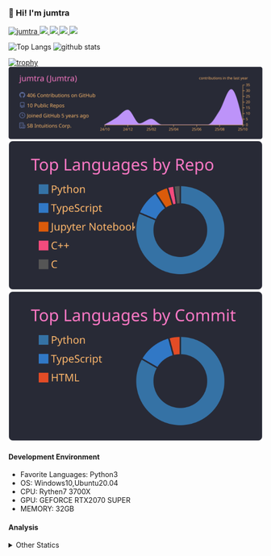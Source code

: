 ### 👋 Hi! I'm jumtra
<p align="left"> 
  <a href="https://github.com/jumtra/jumtra/">
    <img src="https://komarev.com/ghpvc/?username=jumtra" alt="jumtra" />
  </a>
  <a href="http://twitter.com/Jumtra1">
    <img height="20" src="https://img.shields.io/twitter/follow/Jumtra1?label=Twitter&logo=twitter&style=flat" />
  </a>
  <a href="https://github.com/jumtra">
    <img height="20" src="https://img.shields.io/github/followers/jumtra?label=follow&logo=github&style=flat" />
  </a>
  <a href="http://qiita.com/Jumtra">
    <img height="20" src="https://qiita-badge.apiapi.app/s/Jumtra/posts.svg" />
  </a>
  <a href="http://qiita.com/Jumtra">
    <img height="20" src="https://qiita-badge.apiapi.app/s/Jumtra/contributions.svg" />
  </a>
</p>

<p align="left"> 
  <img alt="Top Langs" height="150px" src="https://github-readme-stats.vercel.app/api/top-langs/?username=jumtra&layout=compact&count_private=true&show_icons=true&show_icons=true&theme=onedark" />
  <img alt="github stats" height="150px" src="https://github-readme-stats.vercel.app/api?username=jumtra&count_private=true&show_icons=true&show_icons=true&theme=onedark" />
</p>

[![trophy](https://github-profile-trophy.vercel.app/?username=jumtra&theme=gruvbox)](https://github.com/ryo-ma/github-profile-trophy)
[![](https://raw.githubusercontent.com/jumtra/jumtra/master/profile-summary-card-output/dracula/0-profile-details.svg)](https://github.com/vn7n24fzkq/github-profile-summary-cards)
[![](https://raw.githubusercontent.com/jumtra/jumtra/master/profile-summary-card-output/dracula/1-repos-per-language.svg)](https://github.com/vn7n24fzkq/github-profile-summary-cards)
[![](https://raw.githubusercontent.com/jumtra/jumtra/master/profile-summary-card-output/dracula/2-most-commit-language.svg)](https://github.com/vn7n24fzkq/github-profile-summary-cards)


#### Development Environment

- Favorite Languages: Python3
- OS: Windows10,Ubuntu20.04
- CPU: Rythen7 3700X
- GPU: GEFORCE RTX2070 SUPER
- MEMORY: 32GB

#### Analysis
<details>
  <summary>Other Statics</summary>
<!--START_SECTION:waka-->
![Code Time](http://img.shields.io/badge/Code%20Time-527%20hrs%2041%20mins-blue)

![Profile Views](http://img.shields.io/badge/Profile%20Views-1-blue)

**🐱 My GitHub Data** 

> 📦 420.0 kB Used in GitHub's Storage 
 > 
> 🏆 3 Contributions in the Year 2025
 > 
> 💼 Opted to Hire
 > 
> 📜 13 Public Repositories 
 > 
> 🔑 39 Private Repositories 
 > 
**I'm an Early 🐤** 

```text
🌞 Morning                176 commits         █████░░░░░░░░░░░░░░░░░░░░   21.44 % 
🌆 Daytime                300 commits         █████████░░░░░░░░░░░░░░░░   36.54 % 
🌃 Evening                315 commits         ██████████░░░░░░░░░░░░░░░   38.37 % 
🌙 Night                  30 commits          █░░░░░░░░░░░░░░░░░░░░░░░░   03.65 % 
```
📅 **I'm Most Productive on Tuesday** 

```text
Monday                   115 commits         ████░░░░░░░░░░░░░░░░░░░░░   14.01 % 
Tuesday                  167 commits         █████░░░░░░░░░░░░░░░░░░░░   20.34 % 
Wednesday                159 commits         █████░░░░░░░░░░░░░░░░░░░░   19.37 % 
Thursday                 100 commits         ███░░░░░░░░░░░░░░░░░░░░░░   12.18 % 
Friday                   109 commits         ███░░░░░░░░░░░░░░░░░░░░░░   13.28 % 
Saturday                 109 commits         ███░░░░░░░░░░░░░░░░░░░░░░   13.28 % 
Sunday                   62 commits          ██░░░░░░░░░░░░░░░░░░░░░░░   07.55 % 
```


📊 **This Week I Spent My Time On** 

```text
🕑︎ Time Zone: Asia/Tokyo

💬 Programming Languages: 
No Activity Tracked This Week

🔥 Editors: 
No Activity Tracked This Week

🐱‍💻 Projects: 
No Activity Tracked This Week

💻 Operating System: 
No Activity Tracked This Week
```

**I Mostly Code in Python** 

```text
Python                   41 repos            ███████████████████░░░░░░   77.36 % 
TypeScript               4 repos             ██░░░░░░░░░░░░░░░░░░░░░░░   07.55 % 
Jupyter Notebook         3 repos             █░░░░░░░░░░░░░░░░░░░░░░░░   05.66 % 
HTML                     1 repo              ░░░░░░░░░░░░░░░░░░░░░░░░░   01.89 % 
JavaScript               1 repo              ░░░░░░░░░░░░░░░░░░░░░░░░░   01.89 % 
```



**Timeline**

![Lines of Code chart](https://raw.githubusercontent.com/jumtra/jumtra/master/assets/bar_graph.png)


 Last Updated on 19/10/2025 19:35:39 UTC
<!--END_SECTION:waka-->
 </details>
